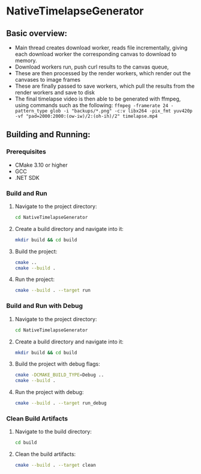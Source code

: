 # NativeTimelapseGenerator

## Basic overview:
- Main thread creates download worker, reads file incrementally, giving each download worker
  the corresponding canvas to download to memory.
- Download workers run, push curl results to the canvas queue,
- These are then processed by the render workers, which render out the canvases to image frames
- These are finally passed to save workers, which pull the results from the render workers and save to disk
- The final timelapse video is then able to be generated with ffmpeg, using commands such as the following: 
  `ffmpeg -framerate 24 -pattern_type glob -i "backups/*.png" -c:v libx264 -pix_fmt yuv420p -vf "pad=2000:2000:(ow-iw)/2:(oh-ih)/2" timelapse.mp4`

## Building and Running:

### Prerequisites

- CMake 3.10 or higher
- GCC
- .NET SDK

### Build and Run

1. Navigate to the project directory:

    ```sh
    cd NativeTimelapseGenerator
    ```

2. Create a build directory and navigate into it:

    ```sh
    mkdir build && cd build
    ```

3. Build the project:

    ```sh
    cmake ..
    cmake --build .
    ```

4. Run the project:

    ```sh
    cmake --build . --target run
    ```

### Build and Run with Debug

1. Navigate to the project directory:

    ```sh
    cd NativeTimelapseGenerator
    ```

2. Create a build directory and navigate into it:

    ```sh
    mkdir build && cd build
    ```

3. Build the project with debug flags:

    ```sh
    cmake -DCMAKE_BUILD_TYPE=Debug ..
    cmake --build .
    ```

4. Run the project with debug:

    ```sh
    cmake --build . --target run_debug
    ```

### Clean Build Artifacts

1. Navigate to the build directory:

    ```sh
    cd build
    ```

2. Clean the build artifacts:

    ```sh
    cmake --build . --target clean
    ```